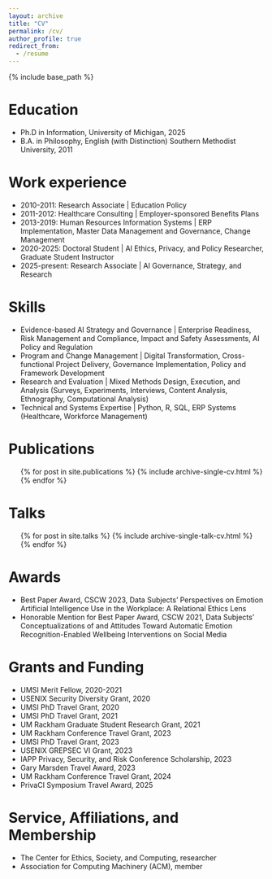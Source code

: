 ```yaml
---
layout: archive
title: "CV"
permalink: /cv/
author_profile: true
redirect_from:
  - /resume
---
```


{% include base_path %}

Education
======
* Ph.D in Information, University of Michigan, 2025
* B.A. in Philosophy, English (with Distinction) Southern Methodist University, 2011

Work experience
======
* 2010-2011: Research Associate | Education Policy
* 2011-2012: Healthcare Consulting | Employer-sponsored Benefits Plans
* 2013-2019: Human Resources Information Systems | ERP Implementation, Master Data Management and Governance, Change Management
* 2020-2025: Doctoral Student | AI Ethics, Privacy, and Policy Researcher, Graduate Student Instructor
* 2025-present: Research Associate | AI Governance, Strategy, and Research 

Skills
======
* Evidence-based AI Strategy and Governance | Enterprise Readiness, Risk Management and Compliance, Impact and Safety Assessments, AI Policy and Regulation 
* Program and Change Management | Digital Transformation, Cross-functional Project Delivery, Governance Implementation, Policy and Framework Development
* Research and Evaluation | Mixed Methods Design, Execution, and Analysis (Surveys, Experiments, Interviews, Content Analysis, Ethnography, Computational Analysis) 
* Technical and Systems Expertise | Python, R, SQL, ERP Systems (Healthcare, Workforce Management)

Publications
======
  <ul>{% for post in site.publications %}
    {% include archive-single-cv.html %}
  {% endfor %}</ul>
  
Talks
======
  <ul>{% for post in site.talks %}
    {% include archive-single-talk-cv.html %}
  {% endfor %}</ul>

Awards
======
* Best Paper Award, CSCW 2023, Data Subjects’ Perspectives on Emotion Artificial Intelligence Use in the Workplace: A Relational Ethics Lens
* Honorable Mention for Best Paper Award, CSCW 2021, Data Subjects’ Conceptualizations of and Attitudes Toward Automatic Emotion Recognition-Enabled Wellbeing Interventions on Social Media

Grants and Funding
======
* UMSI Merit Fellow, 2020-2021
* USENIX Security Diversity Grant, 2020
* UMSI PhD Travel Grant, 2020
* UMSI PhD Travel Grant, 2021
* UM Rackham Graduate Student Research Grant, 2021
* UM Rackham Conference Travel Grant, 2023
* UMSI PhD Travel Grant, 2023
* USENIX GREPSEC VI Grant, 2023
* IAPP Privacy, Security, and Risk Conference Scholarship, 2023
* Gary Marsden Travel Award, 2023
* UM Rackham Conference Travel Grant, 2024
* PrivaCI Symposium Travel Award, 2025


Service, Affiliations, and Membership
======
* The Center for Ethics, Society, and Computing, researcher
* Association for Computing Machinery (ACM), member


